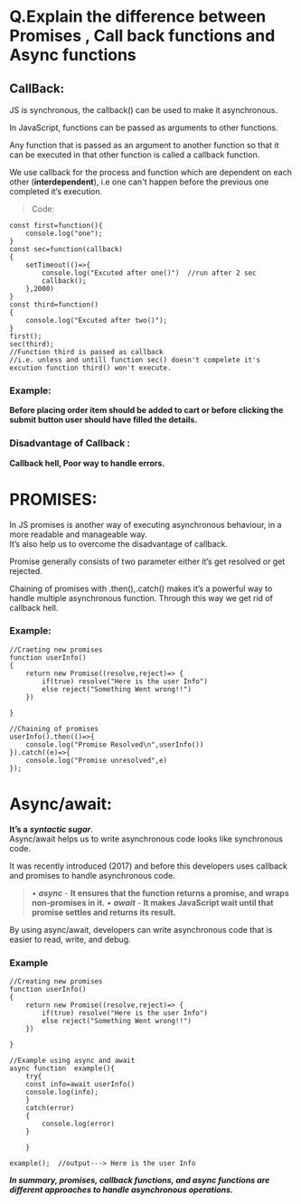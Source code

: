 # Q.Explain the difference between Promises , Call back functions and Async functions

## CallBack:

JS is synchronous, the callback() can be used to make it asynchronous.

In JavaScript, functions can be passed as arguments to other functions.

Any function that is passed as an argument to another function so that it can be executed in that other function is called a callback function.

We use callback for the process and function which are dependent on each other (**interdependent**), i.e one can't happen before the previous one completed it’s execution.

> Code:

```
const first=function(){
    console.log("one");
}
const sec=function(callback)
{
    setTimeout(()=>{
        console.log("Excuted after one()")  //run after 2 sec
        callback();
    },2000)
}
const third=function()
{
    console.log("Excuted after two()");
}
first();
sec(third);
//Function third is passed as callback
//i.e. unless and untill function sec() doesn't compelete it's excution function third() won't execute.
```

### Example:

**Before placing order item should be added to cart or before clicking the submit button user should have filled the details.**

### Disadvantage of Callback :

**Callback hell, Poor way to handle errors.**

# PROMISES:

In JS promises is another way of executing asynchronous behaviour, in a more readable and manageable way.  
 It’s also help us to overcome the disadvantage of callback.

Promise generally consists of two parameter either it’s get resolved or get rejected.

Chaining of promises with .then(),.catch() makes it’s a powerful way to handle multiple asynchronous function. Through this way we get rid of callback hell.

### Example:

```
//Craeting new promises
function userInfo()
{
    return new Promise((resolve,reject)=> {
        if(true) resolve("Here is the user Info")
        else reject("Something Went wrong!!")
    })

}

//Chaining of promises
userInfo().then(()=>{
    console.log("Promise Resolved\n",userInfo())
}).catch((e)=>{
    console.log("Promise unresolved",e)
});
```

# Async/await:

**It’s a** **_syntactic sugar_**.  
Async/await helps us to write asynchronous code looks like synchronous code.

It was recently introduced (2017) and before this developers uses callback and promises to handle asynchronous code.

> • **_async_** - **It ensures that the function returns a promise, and wraps non-promises in it.**
> • **_await_** - **It makes JavaScript wait until that promise settles and returns its result.**

By using async/await, developers can write asynchronous code that is easier to read, write, and debug.

### Example

```
//Creating new promises
function userInfo()
{
    return new Promise((resolve,reject)=> {
        if(true) resolve("Here is the user Info")
        else reject("Something Went wrong!!")
    })

}

//Example using async and await
async function  example(){
    try{
    const info=await userInfo()
    console.log(info);
    }
    catch(error)
    {
        console.log(error)
    }

    }

example();  //output---> Here is the user Info

```

**_In summary, promises, callback functions, and async functions are different approaches to handle asynchronous operations._**
